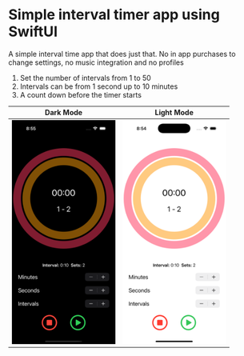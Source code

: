 # Simple interval timer app using SwiftUI

A simple interval time app that does just that.  No in app purchases to change settings, no music integration and no profiles

1. Set the number of intervals from 1 to 50
2. Intervals can be from 1 second up to 10 minutes
3. A count down before the timer starts

Dark Mode | Light Mode
--------- | ----------
<img src="Doc/darkmode.png" width="207" height="448"> | <img src="Doc/lightmode.png" width="207" height="448">


